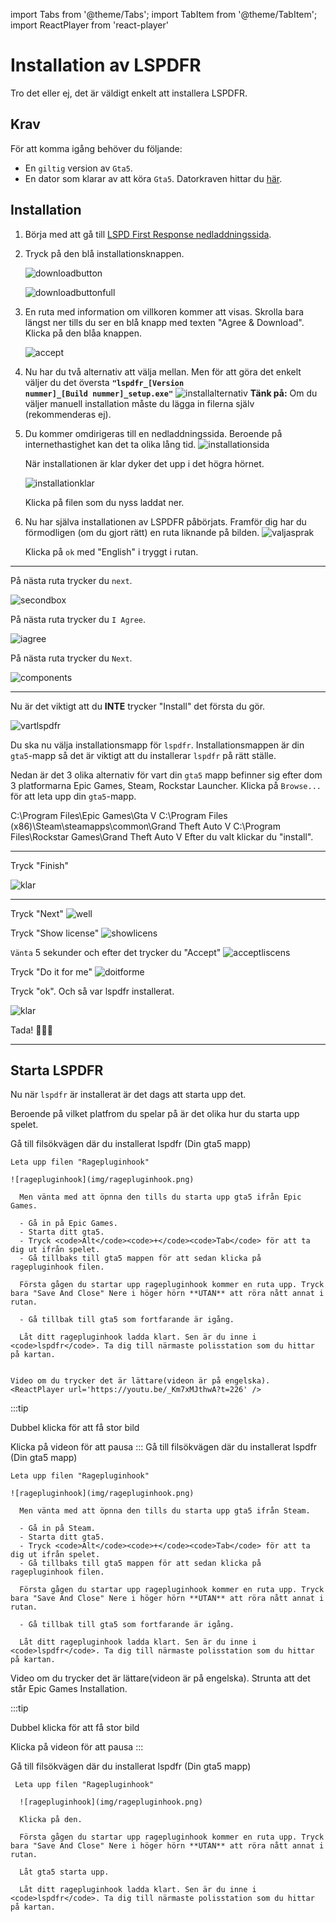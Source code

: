 import Tabs from '@theme/Tabs';
import TabItem from '@theme/TabItem';
import ReactPlayer from 'react-player'

# Installation av LSPDFR

Tro det eller ej, det är väldigt enkelt att installera LSPDFR.

## Krav

För att komma igång behöver du följande:

- En `giltig` version av `Gta5`.
- En dator som klarar av att köra `Gta5`. Datorkraven hittar du [här](https://www.ign.com/wikis/gta-5/GTA_5_PC_Specs).

## Installation

1. Börja med att gå till [LSPD First Response nedladdningssida](https://www.lcpdfr.com/downloads/gta5mods/g17media/7792-lspd-first-response/).

2. Tryck på den blå installationsknappen.

   ![downloadbutton](img/downloadbutton.png)

   ![downloadbuttonfull](img/downloadbuttonfull.png)

3. En ruta med information om villkoren kommer att visas. Skrolla bara längst ner tills du ser en blå knapp med texten "Agree & Download". Klicka på den blåa knappen.

   ![accept](img/accept.png)
  
4. Nu har du två alternativ att välja mellan. Men för att göra det enkelt väljer du det översta <code>**"lspdfr_[Version nummer]_[Build nummer]_setup.exe"**</code>
   ![installalternativ](img/installationsalternativ.png)
   **Tänk på:** Om du väljer manuell installation måste du lägga in filerna själv (rekommenderas ej).

5. Du kommer omdirigeras till en nedladdningssida. Beroende på internethastighet kan det ta olika lång tid.
   ![installationsida](img/downloadspeedpage.png)

   När installationen är klar dyker det upp i det högra hörnet.

   ![installationklar](img/neddladningklar.png)

   Klicka på filen som du nyss laddat ner.

6. Nu har själva installationen av LSPDFR påbörjats. Framför dig har du förmodligen (om du gjort rätt) en ruta liknande på bilden.
   ![valjasprak](img/spraklspdfr.png)

   Klicka på <code>ok</code> med "English" i tryggt i rutan.

---
 På nästa ruta trycker du <code>next</code>.

 ![secondbox](img/andrarutan.png)

  På nästa ruta trycker du <code>I Agree</code>.

 ![iagree](img/iagree.png)

  På nästa ruta trycker du <code>Next</code>.

 ![components](img/componentsnext.png)

 ---
 Nu är det viktigt att du **INTE** trycker "Install" det första du gör.

 ![vartlspdfr](img/installationvart.png)

 Du ska nu välja installationsmapp för <code>lspdfr</code>. Installationsmappen är din <code>gta5</code>-mapp så det är viktigt att du installerar <code>lspdfr</code> på rätt ställe.

 Nedan är det 3 olika alternativ för vart din <code>gta5</code> mapp befinner sig efter dom 3 platformarna Epic Games, Steam, Rockstar Launcher. Klicka på <code>Browse...</code> för att leta upp din <code>gta5</code>-mapp.

<Tabs groupId="platform">
  <TabItem value="epic" label="Epic Games" default>
    C:\Program Files\Epic Games\Gta V
  </TabItem>
  <TabItem value="steam" label="Steam">
    C:\Program Files (x86)\Steam\steamapps\common\Grand Theft Auto V
  </TabItem>
  <TabItem value="rockstar" label="Rockstar Launcher">
    C:\Program Files\Rockstar Games\Grand Theft Auto V
  </TabItem>
</Tabs>
   Efter du valt klickar du "install".

--- 
 Tryck "Finish"

 ![klar](img/done.png)

--- 
  Tryck "Next"
![well](img/wellwellwell.png)

   Tryck "Show license"
![showlicens](img/showlicense.png)

<code>Vänta</code> 5 sekunder och efter det trycker du "Accept"
![acceptliscens](img/acceptliscense.png) 


   Tryck "Do it for me"
![doitforme](img/doitforme.png)


 Tryck "ok". Och så var lspdfr installerat.

 ![klar](img/klar.png)

Tada! 🎂🎂🎂 

---
## Starta LSPDFR
   Nu när <code>lspdfr</code> är installerat är det dags att starta upp det.
   
   Beroende på vilket platfrom du spelar på är det olika hur du starta upp spelet.

<Tabs groupId="platform">
  <TabItem value="epic" label="Epic Games" default>
    Gå till filsökvägen där du installerat lspdfr (Din gta5 mapp)

    Leta upp filen "Ragepluginhook" 

    ![ragepluginhook](img/ragepluginhook.png)
   
      Men vänta med att öpnna den tills du starta upp gta5 ifrån Epic Games.

      - Gå in på Epic Games.
      - Starta ditt gta5.
      - Tryck <code>Alt</code><code>+</code><code>Tab</code> för att ta dig ut ifrån spelet.
      - Gå tillbaks till gta5 mappen för att sedan klicka på ragepluginhook filen.

      Första gågen du startar upp ragepluginhook kommer en ruta upp. Tryck bara "Save And Close" Nere i höger hörn **UTAN** att röra nått annat i rutan.

      - Gå tillbak till gta5 som fortfarande är igång.

      Låt ditt ragepluginhook ladda klart. Sen är du inne i <code>lspdfr</code>. Ta dig till närmaste polisstation som du hittar på kartan.


    Video om du trycker det är lättare(videon är på engelska).
    <ReactPlayer url='https://youtu.be/_Km7xMJthwA?t=226' />

   :::tip

   Dubbel klicka för att få stor bild

   Klicka på videon för att pausa
   :::
  </TabItem>
  <TabItem value="steam" label="Steam">
   Gå till filsökvägen där du installerat lspdfr (Din gta5 mapp)

    Leta upp filen "Ragepluginhook" 

    ![ragepluginhook](img/ragepluginhook.png)
   
      Men vänta med att öpnna den tills du starta upp gta5 ifrån Steam.

      - Gå in på Steam.
      - Starta ditt gta5.
      - Tryck <code>Alt</code><code>+</code><code>Tab</code> för att ta dig ut ifrån spelet.
      - Gå tillbaks till gta5 mappen för att sedan klicka på ragepluginhook filen.

      Första gågen du startar upp ragepluginhook kommer en ruta upp. Tryck bara "Save And Close" Nere i höger hörn **UTAN** att röra nått annat i rutan.

      - Gå tillbak till gta5 som fortfarande är igång.

      Låt ditt ragepluginhook ladda klart. Sen är du inne i <code>lspdfr</code>. Ta dig till närmaste polisstation som du hittar på kartan.

   Video om du trycker det är lättare(videon är på engelska). Strunta att det står Epic Games Installation.
    <ReactPlayer url='https://youtu.be/_Km7xMJthwA?t=226' />

   :::tip

   Dubbel klicka för att få stor bild

   Klicka på videon för att pausa
   :::

  </TabItem>
  <TabItem value="rockstar" label="Rockstar Launcher">
    Gå till filsökvägen där du installerat lspdfr (Din gta5 mapp)

     Leta upp filen "Ragepluginhook" 

      ![ragepluginhook](img/ragepluginhook.png)

      Klicka på den. 

      Första gågen du startar upp ragepluginhook kommer en ruta upp. Tryck bara "Save And Close" Nere i höger hörn **UTAN** att röra nått annat i rutan.

      Låt gta5 starta upp. 

      Låt ditt ragepluginhook ladda klart. Sen är du inne i <code>lspdfr</code>. Ta dig till närmaste polisstation som du hittar på kartan.

  </TabItem>
</Tabs>